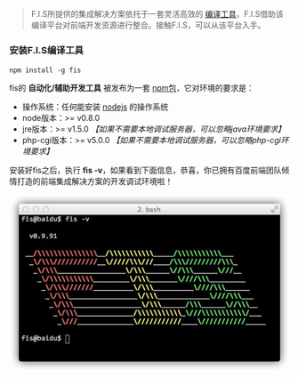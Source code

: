> F.I.S所提供的集成解决方案依托于一套灵活高效的 [编译工具](https://github.com/fis-dev/fis)，F.I.S借助该编译平台对前端开发资源进行整合。接触F.I.S，可以从该平台入手。

### 安装F.I.S编译工具

    npm install -g fis

fis的 **自动化/辅助开发工具** 被发布为一套 [npm包](https://npmjs.org/package/fis)，它对环境的要求是：

* 操作系统：任何能安装 [nodejs](http://nodejs.org/) 的操作系统
* node版本：>= v0.8.0
* jre版本：>= v1.5.0 _【如果不需要本地调试服务器，可以忽略java环境要求】_
* php-cgi版本：>= v5.0.0 _【如果不需要本地调试服务器，可以忽略php-cgi环境要求】_

安装好fis之后，执行 **fis -v**，如果看到下面信息，恭喜，你已拥有百度前端团队倾情打造的前端集成解决方案的开发调试环境啦！

![fis -v](img/mac.version.png)